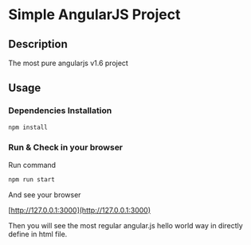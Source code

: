 # Simple AngularJS Project

## Description
The most pure angularjs v1.6 project


## Usage

### Dependencies Installation

```bash
npm install
```

### Run & Check in your browser

Run command

```bash
npm run start
```


And see your browser

[http://127.0.0.1:3000](http://127.0.0.1:3000)

Then you will see the most regular angular.js hello world way in directly define in html file.